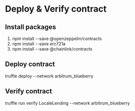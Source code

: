 # Deploy & Verify contract
## Install packages
 1) npm install --save @openzeppelin/contracts
 2) npm install --save erc721a
 3) npm install --save @chainlink/contracts
## Deploy contract
truffle deploy --network arbitrum_blueberry

## Verify contract
truffle run verify LocaleLending --network arbitrum_blueberry